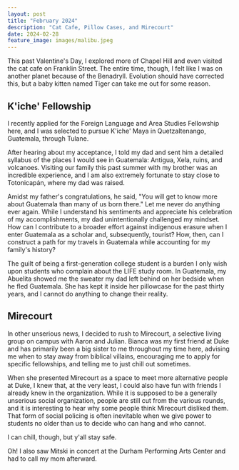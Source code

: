 ```yaml
---
layout: post
title: "February 2024"
description: "Cat Cafe, Pillow Cases, and Mirecourt"
date: 2024-02-28
feature_image: images/malibu.jpeg
---
```


This past Valentine's Day, I explored more of Chapel Hill and even visited the cat cafe on Franklin Street. The entire time, though, I felt like I was on another planet because of the Benadryll. Evolution should have corrected this, but a baby kitten named Tiger can take me out for some reason.

<!--more-->

## K'iche' Fellowship

I recently applied for the Foreign Language and Area Studies Fellowship here, and I was selected to pursue K'iche' Maya in Quetzaltenango, Guatemala, through Tulane. 

After hearing about my acceptance, I told my dad and sent him a detailed syllabus of the places I would see in Guatemala: Antigua, Xela, ruins, and volcanoes. Visiting our family this past summer with my brother was an incredible experience, and I am also extremely fortunate to stay close to Totonicapán, where my dad was raised. 

Amidst my father's congratulations, he said, "You will get to know more about Guatemala than many of us born there." Let me never do anything ever again. While I understand his sentiments and appreciate his celebration of my accomplishments, my dad unintentionally challenged my mindset. How can I contribute to a broader effort against indigenous erasure when I enter Guatemala as a scholar and, subsequently, tourist? How, then, can I construct a path for my travels in Guatemala while accounting for my family's history?

The guilt of being a first-generation college student is a burden I only wish upon students who complain about the LIFE study room. In Guatemala, my Abuelita showed me the sweater my dad left behind on her bedside when he fled Guatemala. She has kept it inside her pillowcase for the past thirty years, and I cannot do anything to change their reality. 

## Mirecourt 

In other unserious news, I decided to rush to Mirecourt, a selective living group on campus with Aaron and Julian. Bianca was my first friend at Duke and has primarily been a big sister to me throughout my time here, advising me when to stay away from biblical villains, encouraging me to apply for specific fellowships, and telling me to just chill out sometimes. 

When she presented Mirecourt as a space to meet more alternative people at Duke, I knew that, at the very least, I could also have fun with friends I already knew in the organization. While it is supposed to be a generally unserious social organization, people are still cut from the various rounds, and it is interesting to hear why some people think Mirecourt disliked them. That form of social policing is often inevitable when we give power to students no older than us to decide who can hang and who cannot. 

I can chill, though, but y'all stay safe. 

Oh! I also saw Mitski in concert at the Durham Performing Arts Center and had to call my mom afterward. 
